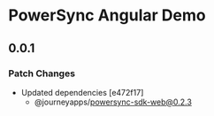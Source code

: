# PowerSync Angular Demo

## 0.0.1

### Patch Changes

- Updated dependencies [e472f17]
  - @journeyapps/powersync-sdk-web@0.2.3
